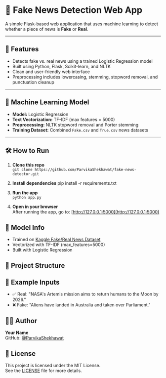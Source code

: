 # 📰 Fake News Detection Web App

A simple Flask-based web application that uses machine learning to detect whether a piece of news is **Fake** or **Real**.

---

## 🚀 Features

- Detects fake vs. real news using a trained Logistic Regression model
- Built using Python, Flask, Scikit-learn, and NLTK
- Clean and user-friendly web interface
- Preprocessing includes lowercasing, stemming, stopword removal, and punctuation cleanup

---

## 🧠 Machine Learning Model

- **Model:** Logistic Regression
- **Text Vectorization:** TF-IDF (max features = 5000)
- **Preprocessing:** NLTK stopword removal and Porter stemming
- **Training Dataset:** Combined `Fake.csv` and `True.csv` news datasets

---

## 🛠️ How to Run

1. **Clone this repo**  
   `git clone https://github.com/ParvikaShekhawat/fake-news-detector.git`

2. **Install dependencies**
pip install -r requirements.txt

3. **Run the app**  
`python app.py`

4. **Open in your browser**  
   After running the app, go to: [http://127.0.0.1:5000](http://127.0.0.1:5000)


## 🧠 Model Info

- Trained on [Kaggle Fake/Real News Dataset](https://www.kaggle.com/datasets/clmentbisaillon/fake-and-real-news-dataset)
- Vectorized with TF-IDF (max_features=5000)
- Built with Logistic Regression

## 📂 Project Structure


## 🧪 Example Inputs

- ✅ Real: "NASA's Artemis mission aims to return humans to the Moon by 2026."
- ❌ Fake: "Aliens have landed in Australia and taken over Parliament."

## 👨‍💻 Author

**Your Name**  
GitHub: [@ParvikaShekhawat](https://github.com/yourusername)

## 📜 License

This project is licensed under the MIT License.  
See the [LICENSE](./LICENSE) file for more details.



